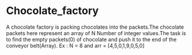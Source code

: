# Chocolate_factory
A chocolate factory is packing chocolates into the packets.The chocolate packets here represent an array of  N Number of integer values.The task is to find the empty packets(0) of chocolate and push it to the end of  the conveyor belt(Array).  Ex : N = 8 and arr = [4,5,0,1,9,0,5,0]

